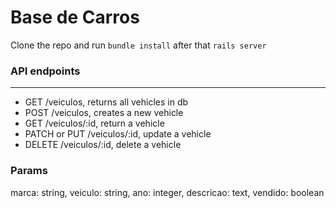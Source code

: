 # Base de Carros

Clone the repo and run `bundle install` after that `rails server`

### API endpoints
---
+ GET /veiculos, returns all vehicles in db
+ POST /veiculos, creates a new vehicle
+ GET /veiculos/:id, return a vehicle
+ PATCH or PUT /veiculos/:id, update a vehicle
+ DELETE /veiculos/:id, delete a vehicle

### Params
marca: string, veiculo: string, ano: integer, descricao: text, vendido: boolean
